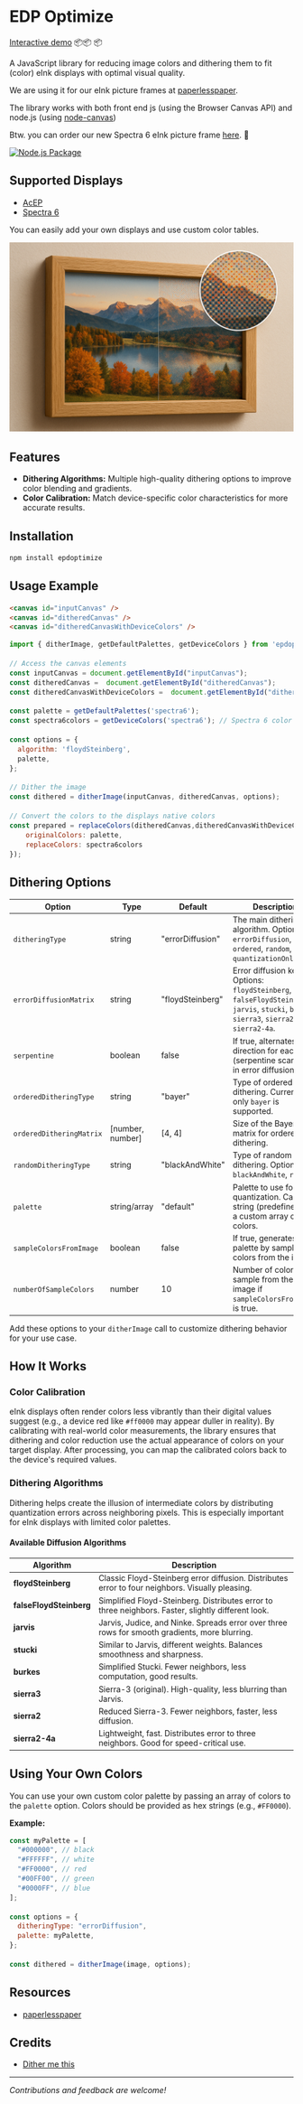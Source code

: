 # EDP Optimize

[Interactive demo](https://utzel-butzel.github.io/epdoptimize/) 📦📦 📦

A JavaScript library for reducing image colors and dithering them to fit (color) eInk displays with optimal visual quality.

We are using it for our eInk picture frames at [paperlesspaper](https://paperlesspaper.de/en).

The library works with both front end js (using the Browser Canvas API) and node.js (using [node-canvas](https://www.npmjs.com/package/canvas))

Btw. you can order our new Spectra 6 eInk picture frame [here](https://www.smarthome-agentur.de/produkt/next-gen-e-paper-bilderrahmen-7-3-mit-app-anbindung-paperlesspaper-spectra6-esche-echtholz). 🎉

[![Node.js Package](https://github.com/Utzel-Butzel/epdoptimize/actions/workflows/npm-publish.yml/badge.svg)](https://github.com/Utzel-Butzel/epdoptimize/actions/workflows/npm-publish.yml)

## Supported Displays

- [AcEP](https://www.eink.com/brand/detail/Gallery)
- [Spectra 6](https://www.eink.com/brand?bookmark=Spectra)

You can easily add your own displays and use custom color tables.

![Intro image](https://raw.githubusercontent.com/Utzel-Butzel/epdoptimize/refs/heads/main/intro-image.jpg)

## Features

- **Dithering Algorithms:** Multiple high-quality dithering options to improve color blending and gradients.
- **Color Calibration:** Match device-specific color characteristics for more accurate results.

## Installation

```bash
npm install epdoptimize
```

## Usage Example

```html
<canvas id="inputCanvas" />
<canvas id="ditheredCanvas" />
<canvas id="ditheredCanvasWithDeviceColors" />
```

```js
import { ditherImage, getDefaultPalettes, getDeviceColors } from 'epdoptimize';

// Access the canvas elements
const inputCanvas = document.getElementById("inputCanvas");
const ditheredCanvas =  document.getElementById("ditheredCanvas");
const ditheredCanvasWithDeviceColors =  document.getElementById("ditheredCanvasWithDeviceColors");

const palette = getDefaultPalettes('spectra6');
const spectra6colors = getDeviceColors('spectra6'); // Spectra 6 color set (can be default, spectra6 or acep)

const options = {
  algorithm: 'floydSteinberg',
  palette,
};

// Dither the image
const dithered = ditherImage(inputCanvas, ditheredCanvas, options);

// Convert the colors to the displays native colors
const prepared = replaceColors(ditheredCanvas,ditheredCanvasWithDeviceColors {
    originalColors: palette,
    replaceColors: spectra6colors
});

```

## Dithering Options

| Option                   | Type             | Default          | Description                                                                                                                                 |
| ------------------------ | ---------------- | ---------------- | ------------------------------------------------------------------------------------------------------------------------------------------- |
| `ditheringType`          | string           | "errorDiffusion" | The main dithering algorithm. Options: `errorDiffusion`, `ordered`, `random`, `quantizationOnly`.                                           |
| `errorDiffusionMatrix`   | string           | "floydSteinberg" | Error diffusion kernel. Options: `floydSteinberg`, `falseFloydSteinberg`, `jarvis`, `stucki`, `burkes`, `sierra3`, `sierra2`, `sierra2-4a`. |
| `serpentine`             | boolean          | false            | If true, alternates scan direction for each row (serpentine scanning) in error diffusion.                                                   |
| `orderedDitheringType`   | string           | "bayer"          | Type of ordered dithering. Currently only `bayer` is supported.                                                                             |
| `orderedDitheringMatrix` | [number, number] | [4, 4]           | Size of the Bayer matrix for ordered dithering.                                                                                             |
| `randomDitheringType`    | string           | "blackAndWhite"  | Type of random dithering. Options: `blackAndWhite`, `rgb`.                                                                                  |
| `palette`                | string/array     | "default"        | Palette to use for quantization. Can be a string (predefined) or a custom array of colors.                                                  |
| `sampleColorsFromImage`  | boolean          | false            | If true, generates palette by sampling colors from the image.                                                                               |
| `numberOfSampleColors`   | number           | 10               | Number of colors to sample from the image if `sampleColorsFromImage` is true.                                                               |

Add these options to your `ditherImage` call to customize dithering behavior for your use case.

## How It Works

### Color Calibration

eInk displays often render colors less vibrantly than their digital values suggest (e.g., a device red like `#ff0000` may appear duller in reality). By calibrating with real-world color measurements, the library ensures that dithering and color reduction use the actual appearance of colors on your target display. After processing, you can map the calibrated colors back to the device's required values.

### Dithering Algorithms

Dithering helps create the illusion of intermediate colors by distributing quantization errors across neighboring pixels. This is especially important for eInk displays with limited color palettes.

#### Available Diffusion Algorithms

| Algorithm               | Description                                                                                        |
| ----------------------- | -------------------------------------------------------------------------------------------------- |
| **floydSteinberg**      | Classic Floyd-Steinberg error diffusion. Distributes error to four neighbors. Visually pleasing.   |
| **falseFloydSteinberg** | Simplified Floyd-Steinberg. Distributes error to three neighbors. Faster, slightly different look. |
| **jarvis**              | Jarvis, Judice, and Ninke. Spreads error over three rows for smooth gradients, more blurring.      |
| **stucki**              | Similar to Jarvis, different weights. Balances smoothness and sharpness.                           |
| **burkes**              | Simplified Stucki. Fewer neighbors, less computation, good results.                                |
| **sierra3**             | Sierra-3 (original). High-quality, less blurring than Jarvis.                                      |
| **sierra2**             | Reduced Sierra-3. Fewer neighbors, faster, less diffusion.                                         |
| **sierra2-4a**          | Lightweight, fast. Distributes error to three neighbors. Good for speed-critical use.              |

## Using Your Own Colors

You can use your own custom color palette by passing an array of colors to the `palette` option. Colors should be provided as hex strings (e.g., `#FF0000`).

**Example:**

```js
const myPalette = [
  "#000000", // black
  "#FFFFFF", // white
  "#FF0000", // red
  "#00FF00", // green
  "#0000FF", // blue
];

const options = {
  ditheringType: "errorDiffusion",
  palette: myPalette,
};

const dithered = ditherImage(image, options);
```

## Resources

- [paperlesspaper](https://paperlesspaper.de)

## Credits

- [Dither me this](https://github.com/DitheringIdiot/dither-me-this)

---

_Contributions and feedback are welcome!_
